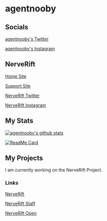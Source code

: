 # agentnooby

## Socials
[agentnooby's Twitter](https://twitter.com/agentnooby)

[agentnooby's Instagram](https://instagram.com/agentnooby)

## NerveRift
[Home Site](https://nerverift.com)

[Support Site](https://support.nerverift.com)

[NerveRift Twitter](https://twitter.com/nerverift)

[NerveRift Instagram](https://instagram.com/nerverift)

## My Stats
<a href="https://github.com/agentnooby" target="_blank">
  <img src="https://github-readme-stats.vercel.app/api?username=agentnooby&count_private=true&show_icons=true&hide_border=true&hide_title=true" alt="agentnooby's github stats" />
</a>

[![ReadMe Card](https://github-readme-stats.vercel.app/api/pin/?username=agentnooby&repo=agentnooby&hide_border=true)](https://github.com/agentnooby/agentnooby)

## My Projects

I am currently working on the NerveRift Project.

### Links

[NerveRift](https://github.com/NerveRift)

[NerveRift Staff](https://github.com/NerveRiftStaff)

[NerveRift Open](https://github.com/NerveRiftOpen)
